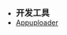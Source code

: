 - <font style="font-weight:bold;font-size:17px;">开发工具</font>
- [Appuploader](编程开发/移动APP/IOS/开发工具/Appuploader)
